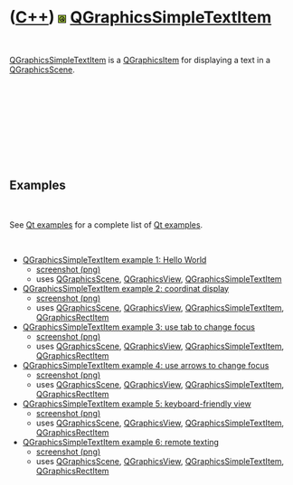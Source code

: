 
 

 

 

 

 

([C++](Cpp.md)) ![Qt](PicQt.png) [QGraphicsSimpleTextItem](CppQGraphicsSimpleTextItem.md)
===========================================================================================

 

[QGraphicsSimpleTextItem](CppQGraphicsSimpleTextItem.md) is a
[QGraphicsItem](CppQGraphicsItem.md) for displaying a text in a
[QGraphicsScene](CppQGraphicsScene.md).

 

 

 

 

 

Examples
--------

 

See [Qt examples](CppQtExample.md) for a complete list of [Qt
examples](CppQtExample.md).

 

-   [QGraphicsSimpleTextItem example 1: Hello
    World](CppQGraphicsSimpleTextItemExample1.md)
    -   [screenshot (png)](CppQGraphicsSimpleTextItemExample1.png)
    -   uses [QGraphicsScene](CppQGraphicsScene.md),
        [QGraphicsView](CppQGraphicsView.md),
        [QGraphicsSimpleTextItem](CppQGraphicsSimpleTextItem.md)
-   [QGraphicsSimpleTextItem example 2: coordinat
    display](CppQGraphicsSimpleTextItemExample2.md)
    -   [screenshot (png)](CppQGraphicsSimpleTextItemExample2.png)
    -   uses [QGraphicsScene](CppQGraphicsScene.md),
        [QGraphicsView](CppQGraphicsView.md),
        [QGraphicsSimpleTextItem](CppQGraphicsSimpleTextItem.md),
        [QGraphicsRectItem](CppQGraphicsRectItem.md)
-   [QGraphicsSimpleTextItem example 3: use tab to change
    focus](CppQGraphicsSimpleTextItemExample3.md)
    -   [screenshot (png)](CppQGraphicsSimpleTextItemExample3.png)
    -   uses [QGraphicsScene](CppQGraphicsScene.md),
        [QGraphicsView](CppQGraphicsView.md),
        [QGraphicsSimpleTextItem](CppQGraphicsSimpleTextItem.md),
        [QGraphicsRectItem](CppQGraphicsRectItem.md)
-   [QGraphicsSimpleTextItem example 4: use arrows to change
    focus](CppQGraphicsSimpleTextItemExample4.md)
    -   [screenshot (png)](CppQGraphicsSimpleTextItemExample4.png)
    -   uses [QGraphicsScene](CppQGraphicsScene.md),
        [QGraphicsView](CppQGraphicsView.md),
        [QGraphicsSimpleTextItem](CppQGraphicsSimpleTextItem.md),
        [QGraphicsRectItem](CppQGraphicsRectItem.md)
-   [QGraphicsSimpleTextItem example 5: keyboard-friendly
    view](CppQGraphicsSimpleTextItemExample5.md)
    -   [screenshot (png)](CppQGraphicsSimpleTextItemExample5.png)
    -   uses [QGraphicsScene](CppQGraphicsScene.md),
        [QGraphicsView](CppQGraphicsView.md),
        [QGraphicsSimpleTextItem](CppQGraphicsSimpleTextItem.md),
        [QGraphicsRectItem](CppQGraphicsRectItem.md)
-   [QGraphicsSimpleTextItem example 6: remote
    texting](CppQGraphicsSimpleTextItemExample6.md)
    -   [screenshot (png)](CppQGraphicsSimpleTextItemExample6.png)
    -   uses [QGraphicsScene](CppQGraphicsScene.md),
        [QGraphicsView](CppQGraphicsView.md),
        [QGraphicsSimpleTextItem](CppQGraphicsSimpleTextItem.md),
        [QGraphicsRectItem](CppQGraphicsRectItem.md)

 

 

 

 

 

 

